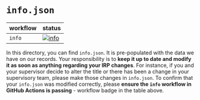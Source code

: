 # `info.json`

| workflow | status |
| - | - |
| `info` | [![info](https://github.com/ese-msc-2021/irp-sc121/actions/workflows/info.yml/badge.svg)](https://github.com/ese-msc-2021/irp-sc121/actions/workflows/info.yml) |

In this directory, you can find `info.json`. It is pre-populated with the data we have on our records. Your responsibility is to **keep it up to date and modify it as soon as anything regarding your IRP changes**. For instance, if you and your supervisor decide to alter the title or there has been a change in your supervisory team, please make those changes in `info.json`. To confirm that your `info.json` was modified correctly, please **ensure the `info` workflow in GitHub Actions is passing** - workflow badge in the table above.
